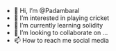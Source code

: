 - 👋 Hi, I’m @Padambaral
- 👀 I’m interested in playing cricket
- 🌱 I’m currently learning solidity
- 💞️ I’m looking to collaborate on ...
- 📫 How to reach me social media

<!---
Padambaral/Padambaral is a ✨ special ✨ repository because its `README.md` (this file) appears on your GitHub profile.
You can click the Preview link to take a look at your changes.
--->
